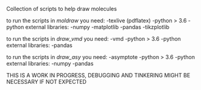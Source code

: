 Collection of scripts to help draw molecules

to run the scripts in *moldraw* you need:
-texlive (pdflatex)
-python > 3.6
-python external libraries:
    -numpy
    -matplotlib
    -pandas
    -tikzplotlib

to run the scripts in *draw_vmd* you need:
-vmd
-python > 3.6
-python external libraries:
    -pandas

to run the scripts in *draw_asy* you need:
-asymptote
-python > 3.6
-python external libraries:
    -numpy
    -pandas

THIS IS A WORK IN PROGRESS, DEBUGGING AND TINKERING MIGHT BE NECESSARY IF NOT EXPECTED
